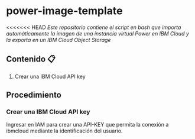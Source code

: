 # power-image-template
<<<<<<< HEAD
_Este repositorio contiene el script en bash que importa automáticamente la imagen de una instancia virtual Power en IBM Cloud y la exporta en un IBM Cloud Object Storage_

## Contenido 📋
1. Crear una IBM Cloud API key 

## Procedimiento

### Crear una IBM Cloud API key

Ingresar en IAM para crear una API-KEY que permita la conexión a ibmcloud mediante la identificación del usuario.